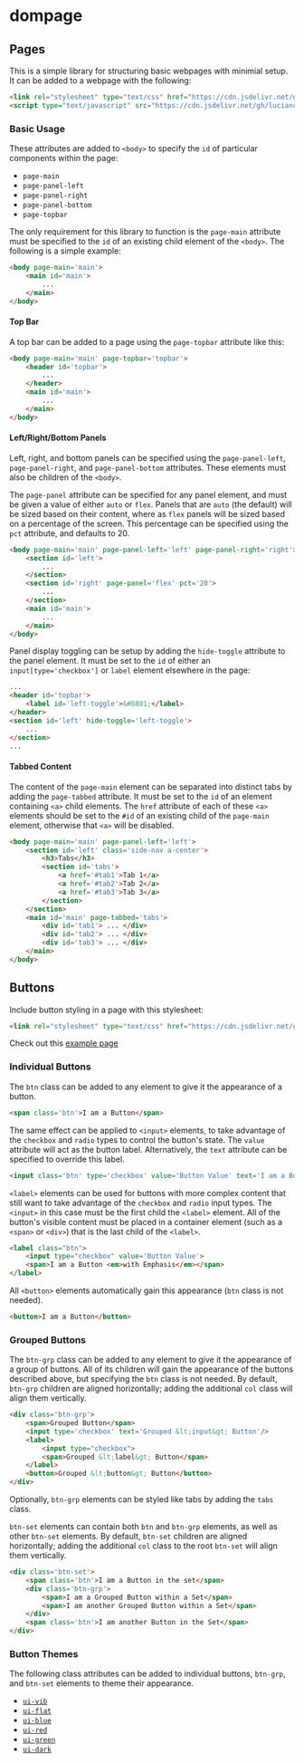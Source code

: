 # dompage

## Pages

This is a simple library for structuring basic webpages with minimial setup. It can be added to a webpage with the following:

```html
<link rel="stylesheet" type="text/css" href="https://cdn.jsdelivr.net/gh/luciancooper/dompage@0.4/dist/page.min.css">
<script type="text/javascript" src="https://cdn.jsdelivr.net/gh/luciancooper/dompage@0.4/dist/page.min.js"></script>
```

### Basic Usage 

These attributes are added to `<body>` to specify the `id` of particular components within the page:

 * `page-main`
 * `page-panel-left`
 * `page-panel-right`
 * `page-panel-bottom`
 * `page-topbar`
    
The only requirement for this library to function is the `page-main` attribute must be specified to the `id` of an existing child element of the `<body>`. The following is a simple example:

```html
<body page-main='main'>
    <main id='main'>
        ...
    </main>
</body>
```

#### Top Bar

A top bar can be added to a page using the `page-topbar` attribute like this:

```html
<body page-main='main' page-topbar='topbar'>
    <header id='topbar'>
        ...
    </header>
    <main id='main'>
        ...
    </main>
</body>
```

#### Left/Right/Bottom Panels

Left, right, and bottom panels can be specified using the `page-panel-left`, `page-panel-right`, and `page-panel-bottom` attributes. These elements must also be children of the `<body>`.

The `page-panel` attribute can be specified for any panel element, and must be given a value of either `auto` or `flex`. Panels that are `auto` (the default) will be sized based on their content, where as `flex` panels will be sized based on a percentage of the screen. This percentage can be specified using the `pct` attribute, and defaults to 20. 

```html
<body page-main='main' page-panel-left='left' page-panel-right='right'>
    <section id='left'>
        ...
    </section>
    <section id='right' page-panel='flex' pct='20'>
        ...
    </section>
    <main id='main'>
        ...
    </main>
</body>
```

Panel display toggling can be setup by adding the `hide-toggle` attribute to the panel element. It must be set to the `id` of either an `input[type='checkbox']` or `label` element elsewhere in the page:

```html
...
<header id='topbar'>
    <label id='left-toggle'>&#8801;</label>
</header>
<section id='left' hide-toggle='left-toggle'>
    ...
</section>
...
```

#### Tabbed Content

The content of the `page-main` element can be separated into distinct tabs by adding the `page-tabbed` attribute. It must be set to the `id` of an element containing `<a>` child elements. The `href` attribute of each of these `<a>` elements should be set to the `#id` of an existing child of the `page-main` element, otherwise that `<a>` will be disabled.

```html
<body page-main='main' page-panel-left='left'>
    <section id='left' class='side-nav a-center'>
        <h3>Tabs</h3>
        <section id='tabs'>
            <a href='#tab1'>Tab 1</a>
            <a href='#tab2'>Tab 2</a>
            <a href='#tab3'>Tab 3</a>
        </section>
    </section>
    <main id='main' page-tabbed='tabs'>
        <div id='tab1'> ... </div>
        <div id='tab2'> ... </div>
        <div id='tab3'> ... </div>
    </main>
</body>
```

## Buttons

Include button styling in a page with this stylesheet:

```html
<link rel="stylesheet" type="text/css" href="https://cdn.jsdelivr.net/gh/luciancooper/dompage@0.4/dist/buttons.min.css">
```

Check out this [example page](https://luciancooper.github.io/dompage/)

### Individual Buttons

The `btn` class can be added to any element to give it the appearance of a button. 

```html
<span class='btn'>I am a Button</span>
```

The same effect can be applied to `<input>` elements, to take advantage of the `checkbox` and `radio` types to control the button's state. The `value` attribute will act as the button label. Alternatively, the `text` attribute can be specified to override this label.

```html
<input class='btn' type='checkbox' value='Button Value' text='I am a Button'/>
```

`<label>` elements can be used for buttons with more complex content that still want to take advantage of the `checkbox` and `radio` input types. The `<input>` in this case must be the first child the `<label>` element. All of the button's visible content must be placed in a container element (such as a `<span>` or `<div>`) that is the last child of the `<label>`. 

```html
<label class="btn">
	<input type="checkbox" value='Button Value'>
	<span>I am a Button <em>with Emphasis</em></span>
</label>
```

All `<button>` elements automatically gain this appearance (`btn` class is not needed). 

```html
<button>I am a Button</button>
```

### Grouped Buttons

The `btn-grp` class can be added to any element to give it the appearance of a group of buttons. All of its children will gain the appearance of the buttons described above, but specifying the `btn` class is not needed. By default, `btn-grp` children are aligned horizontally; adding the additional `col` class will align them vertically.

```html
<div class='btn-grp'>
    <span>Grouped Button</span>
    <input type='checkbox' text='Grouped &lt;input&gt; Button'/>
    <label>
        <input type="checkbox">
        <span>Grouped &lt;label&gt; Button</span>
    </label>
    <button>Grouped &lt;button&gt; Button</button>
</div>
```

Optionally, `btn-grp` elements can be styled like tabs by adding the `tabs` class.

`btn-set` elements can contain both `btn` and `btn-grp` elements, as well as other `btn-set` elements. By default, `btn-set` children are aligned horizontally; adding the additional `col` class to the root `btn-set` will align them vertically. 		

```html
<div class='btn-set'>
	<span class='btn'>I am a Button in the set</span>
	<div class='btn-grp'>
		<span>I am a Grouped Button within a Set</span>
		<span>I am another Grouped Button within a Set</span>
	</div>
	<span class='btn'>I am another Button in the Set</span>
</div>
```

### Button Themes

The following class attributes can be added to individual buttons, `btn-grp`, and `btn-set` elements to theme their appearance.

 * [`ui-vib`](https://luciancooper.github.io/dompage/index.html?theme=vib)
 * [`ui-flat`](https://luciancooper.github.io/dompage/index.html?theme=flat)
 * [`ui-blue`](https://luciancooper.github.io/dompage/index.html?theme=blue)
 * [`ui-red`](https://luciancooper.github.io/dompage/index.html?theme=red)
 * [`ui-green`](https://luciancooper.github.io/dompage/index.html?theme=green)
 * [`ui-dark`](https://luciancooper.github.io/dompage/index.html?theme=dark)
